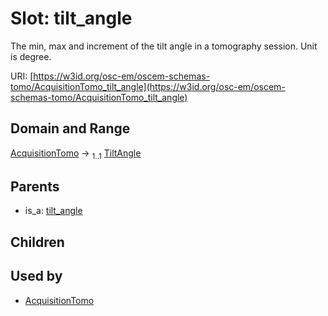 
# Slot: tilt_angle

The min, max and increment of the tilt angle in a tomography session. Unit is degree.

URI: [https://w3id.org/osc-em/oscem-schemas-tomo/AcquisitionTomo_tilt_angle](https://w3id.org/osc-em/oscem-schemas-tomo/AcquisitionTomo_tilt_angle)


## Domain and Range

[AcquisitionTomo](AcquisitionTomo.md) &#8594;  <sub>1..1</sub> [TiltAngle](TiltAngle.md)

## Parents

 *  is_a: [tilt_angle](tilt_angle.md)

## Children


## Used by

 * [AcquisitionTomo](AcquisitionTomo.md)
